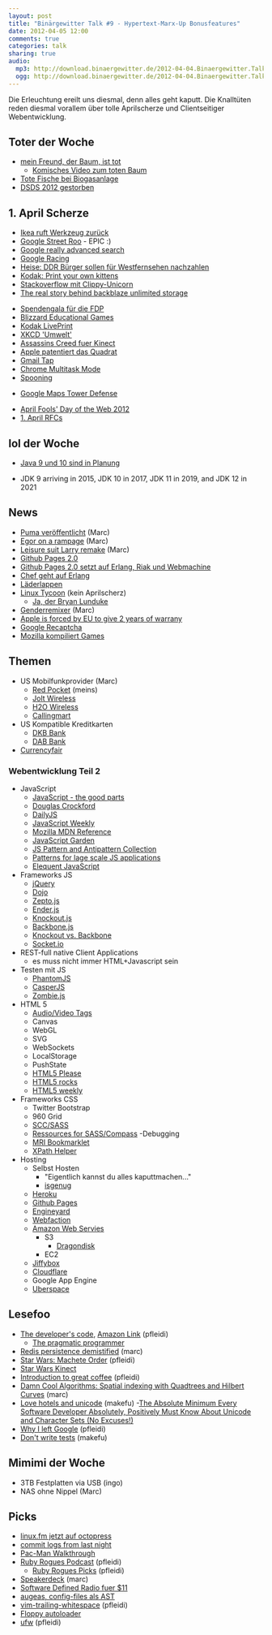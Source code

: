 ```yaml
---
layout: post
title: "Binärgewitter Talk #9 - Hypertext-Marx-Up Bonusfeatures"
date: 2012-04-05 12:00
comments: true
categories: talk
sharing: true
audio:
  mp3: http://download.binaergewitter.de/2012-04-04.Binaergewitter.Talk.9.mp3
  ogg: http://download.binaergewitter.de/2012-04-04.Binaergewitter.Talk.9.ogg
---
```

Die Erleuchtung ereilt uns diesmal, denn alles geht kaputt. Die Knalltüten reden diesmal vorallem über tolle Aprilscherze und Clientseitiger Webentwicklung.

## Toter der Woche
- [mein Freund, der Baum, ist tot](http://www.maerkischeallgemeine.de/cms/beitrag/12305289/61469/Weide-steht-nicht-unter-besonderem-Schutz-Mein-Freund.html )
    - [Komisches Video zum toten Baum](http://www.myvideo.de/watch/6641317/Alexandra_Mein_Freund_der_Baum )
- [Tote Fische bei Biogasanlage](
http://nachrichten.t-online.de/tote-fische-nach-panne-in-biogasanlage/id_55299528/index?news )
- [DSDS 2012 gestorben]( http://musiktipps24.com/dsds-2012-goodbye-dieter-bohlen-das-format-ist-tot/ )
## 1. April Scherze
- [Ikea ruft Werkzeug zurück]( https://twitter.com/#!/seaninsound/status/186395193031917568/photo/1 )
- [Google Street Roo]( http://google-au.blogspot.de/2012/04/google-street-roo-exploring-outback-one.html ) - EPIC :)
- [Google really advanced search]( http://www.google.com/js/reallyadvanced.html )
- [Google Racing]( http://www.google.com/racing/ )
- [Heise: DDR Bürger sollen für Westfernsehen nachzahlen]( http://www.heise.de/tp/artikel/36/36415/1.html )
- [Kodak: Print your own kittens]( https://skitch.com/pfleidi/8q597/kodak-digital-cameras-printers-digital-video-cameras-and-more )
- [Stackoverflow mit Clippy-Unicorn]( https://skitch.com/pfleidi/8qhnj/javascript-knockout.js-vs-backbone.js-vs-stack-overflow )
 - [The real story behind backblaze unlimited storage]( http://blog.backblaze.com/2012/04/01/the-real-story-behind-how-backblaze-can-afford-unlimited-storage-for-5month/ )
 * [Spendengala für die FDP](http://www.tagesschau.de/inland/fdpgala100.html )
* [Blizzard Educational Games]( http://us.blizzard.com/en-us/games/blizzkidzz/ )
* [Kodak LivePrint]( http://1000words.kodak.com/thousandwords/post/?ID=5558724772984513411 )
* [XKCD 'Umwelt'](http://xkcd.com/1037/ )
* [Assassins Creed fuer Kinect]( http://www.youtube.com/watch?v=7NufHsmITjM )
* [Apple patentiert das Quadrat]( http://www.theregister.co.uk/2012/04/01/apple_patent/ )
* [Gmail Tap](http://gmailblog.blogspot.de/2012/03/introducing-gmail-tap.html )
* [Chrome Multitask Mode]( http://www.google.com/intl/en/chrome/multitask.html )
* [Spooning]( https://bitbucket.org/spooning/ )
- [Google Maps Tower Defense]( http://www.mapstd.com/ )
* [April Fools' Day of the Web 2012](http://aprilfoolsdayontheweb.com/2012.html )
* [1. April RFCs]( http://en.wikipedia.org/wiki/April_Fools%27_Day_Request_for_Comments#List_of_April_1st_RFCs )
## lol der Woche
- [Java 9 und 10 sind in Planung]( http://www.javaworld.com/javaworld/jw-03-2012/120315-oracle-s-java-roadmap.html )
 * JDK 9 arriving in 2015, JDK 10 in 2017, JDK 11 in 2019, and JDK 12 in 2021
## News
- [Puma veröffentlicht]( http://puma.io/ ) (Marc)
- [Egor on a rampage](http://homakov.blogspot.ca/2012/03/hacking-skrillformer-moneybookers.html ) (Marc)
- [Leisure suit Larry remake]( http://www.kickstarter.com/projects/1451923705/make-leisure-suit-larry-come-again ) (Marc)
- [Github Pages 2.0]( https://github.com/blog/1081-instantly-beautiful-project-pages )
- [Github Pages 2.0 setzt auf Erlang, Riak und Webmachine]( http://speakerdeck.com/u/jnewland/p/github-pages-on-riak-and-webmachine )
- [Chef geht auf Erlang]( http://speakerdeck.com/u/sfalcon/p/how-to-migrate-a-web-app-to-erlang-change-databases-and-not-have-your-customers-notice )
- [Läderlappen]( http://www.kotzendes-einhorn.de/blog/2012-04/wie-heist-eigentlich-batman-auf-schwedisch/ )
- [Linux Tycoon]( http://www.golem.de/news/linux-tycoon-distro-simulator-im-retrolook-1204-90925.html ) (kein Aprilscherz)
    * [Ja, der Bryan Lunduke]( http://lunduke.com/?p=2273 )
- [Genderremixer]( http://www.genderremixer.com/html5/# ) (Marc)
- [Apple is forced by EU to give 2 years of warrany]( http://apple.slashdot.org/story/12/04/02/123207/apple-is-forced-by-eu-to-give-2-years-warranty-on-all-its-products )
- [Google Recaptcha]( http://www.theregister.co.uk/2012/04/04/google_recaptcha_street_view/ )
- [Mozilla kompiliert Games]( http://hacks.mozilla.org/2012/04/porting-me-my-shadow-to-the-web-c-to-javascriptcanvas-via-emscripten/ )
## Themen
- US Mobilfunkprovider (Marc)
    * [Red Pocket]( http://goredpocket.com/ ) (meins)
    * [Jolt Wireless]( http://www.joltmobile.com/ )
    * [H2O Wireless]( http://h2owirelessnow.com/ )
    * [Callingmart]( http://bit.ly/H87zZw )
- US Kompatible Kreditkarten
    * [DKB Bank]( http://www.dkb.de/ )
    * [DAB Bank]( http://www.dab-bank.de/ )
- [Currencyfair](http://www.currencyfair.com/)
### Webentwicklung Teil 2
- JavaScript
    * [JavaScript - the good parts]( http://www.amazon.de/gp/product/0596517742/ref=as_li_ss_tl?ie=UTF8&tag=retinacast-21 )
    * [Douglas Crockford]( http://javascript.crockford.com/ )
    * [DailyJS]( http://dailyjs.com/ )
    * [JavaScript Weekly]( http://javascriptweekly.com/ )
    * [Mozilla MDN Reference]( https://developer.mozilla.org/en/JavaScript )
    * [JavaScript Garden]( http://bonsaiden.github.com/JavaScript-Garden/ )
    * [JS Pattern and Antipattern Collection]( http://shichuan.github.com/javascript-patterns/ )
    * [Patterns for lage scale JS applications]( http://addyosmani.com/largescalejavascript/ )
    * [Elequent JavaScript]( http://eloquentjavascript.net/contents.html )
- Frameworks JS
    * [jQuery]( http://jquery.org/ )
    * [Dojo]( http://dojotoolkit.org/ )
    * [Zepto.js]( http://zeptojs.com/ )
    * [Ender.js]( http://ender.no.de/ )
    * [Knockout.js]( http://knockoutjs.com/ )
    * [Backbone.js]( http://backbonejs.org/ )
    * [Knockout vs. Backbone]( http://stackoverflow.com/questions/5112899/knockout-js-vs-backbone-js-vs )
    * [Socket.io]( http://socket.io/ )
- REST-full native Client Applications
    * es muss nicht immer HTML+Javascript sein
- Testen mit JS
    * [PhantomJS](http://www.phantomjs.org/ )
    * [CasperJS](http://casperjs.org/ )
    * [Zombie.js]( http://zombie.labnotes.org/ )
- HTML 5
    * [Audio/Video Tags]( https://developer.mozilla.org/En/HTML/Element/Video )
    * Canvas
    * WebGL
    * SVG
    * WebSockets
    * LocalStorage
    * PushState
    * [HTML5 Please]( http://html5please.com/ )
    * [HTML5 rocks]( http://www.html5rocks.com/ )
    * [HTML5 weekly]( http://html5weekly.com/ )
- Frameworks CSS
    * Twitter Bootstrap
    * 960 Grid
    * [SCC/SASS]( http://sass-lang.com/ )
    * [Ressources for SASS/Compass]( http://fuelyourcoding.com/35-great-resources-for-compass-and-sass/ )
-Debugging
    * [MRI Bookmarklet]( http://westciv.com/mri/ )
    * [XPath Helper]( https://chrome.google.com/webstore/detail/gbammbheopgpmaagmckhpjbfgdfkpadb )
- Hosting
    * Selbst Hosten
        * "Eigentlich kannst du alles kaputtmachen..."
        * [isgenug](http://www.isgenug.de/)
    * [Heroku]( http://www.heroku.com/ )
    * [Github Pages]( http://pages.github.com/ )
    * [Engineyard]( http://www.engineyard.com/ )
    * [Webfaction]( http://www.webfaction.com/ )
    * [Amazon Web Servies]( http://aws.amazon.com/ )
        * S3
            * [Dragondisk]( http://www.dragondisk.com/ )
        * EC2
    * [Jiffybox]( https://www.jiffybox.de/ )
    * [Cloudflare]( http://cloudflare.com )
    * Google App Engine
    * [Uberspace]( http://uberspace.de/ )
## Lesefoo
- [The developer's code]( http://www.thedeveloperscode.com/ ), [Amazon Link]( http://www.amazon.de/gp/product/1934356794/ref=as_li_ss_tl?ie=UTF8&tag=retinacast-21 ) (pfleidi)
    * [The pragmatic programmer]( https://www.amazon.de/dp/020161622X/ref=as_li_ss_til?tag=retinacast-21 )
- [Redis persistence demistified]( http://antirez.com/post/redis-persistence-demystified.html ) (marc)
- [Star Wars: Machete Order]( http://static.nomachetejuggling.com/machete_order.html ) (pfleidi)
- [Star Wars Kinect]( http://www.toplessrobot.com/2012/04/its_official_star_wars_kinect_is_the_worst_star_wa.php )
- [Introduction to great coffee]( http://jlaine.net/2012/1/16/introduction-to-great-coffee ) (pfleidi)
- [Damn Cool Algorithms: Spatial indexing with Quadtrees and Hilbert Curves]( http://blog.notdot.net/2009/11/Damn-Cool-Algorithms-Spatial-indexing-with-Quadtrees-and-Hilbert-Curves ) (marc)
- [Love hotels and unicode](http://www.reigndesign.com/blog/love-hotels-and-unicode/ ) (makefu)
    -[The Absolute Minimum Every Software Developer Absolutely, Positively Must Know About Unicode and Character Sets (No Excuses!)]( http://www.joelonsoftware.com/articles/Unicode.html )
- [Why I left Google]( http://blogs.msdn.com/b/jw_on_tech/archive/2012/03/13/why-i-left-google.aspx ) (pfleidi)
- [Don't write tests]( http://tomblomfield.com/post/20285854071/dont-write-tests-the-hidden-cost-of-tdd ) (makefu)
## Mimimi der Woche
* 3TB Festplatten via USB (ingo)
* NAS ohne Nippel (Marc)
## Picks
- [linux.fm jetzt auf octopress](http://linux.fm )
- [commit logs from last night]( http://commitlogsfromlastnight.com/ )
- [Pac-Man Walkthrough]( http://uncyclopedia.wikia.com/wiki/Pac-Man_%28walkthrough%29 )
- [Ruby Rogues Podcast]( http://rubyrogues.com/ ) (pfleidi)
    * [Ruby Rogues Picks]( http://davidbradypickmachine.com/ ) (pfleidi)
- [Speakerdeck](http://www.speakerdeck.com/) (marc)
- [Software Defined Radio fuer $11]( http://hardware.slashdot.org/story/12/03/31/1914217/software-defined-radio-for-11 )
- [augeas, config-files als AST](http://augeas.net/ )
- [vim-trailing-whitespace]( https://github.com/bronson/vim-trailing-whitespace ) (pfleidi)
- [Floppy autoloader]( http://hackaday.com/2012/03/31/floppy-autoloader-takes-the-pain-out-of-archiving-5000-amiga-disks/ )
- [ufw]( https://help.ubuntu.com/community/UFW ) (pfleidi)

